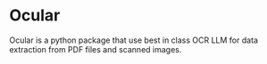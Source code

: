 # Ocular

Ocular is a python package that use best in class OCR LLM for data extraction from PDF files and scanned images.

